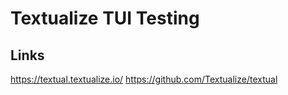 # Textualize TUI Testing

## Links
https://textual.textualize.io/
https://github.com/Textualize/textual
